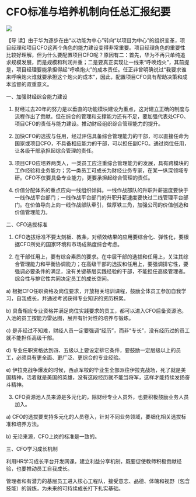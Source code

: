 # CFO标准与培养机制向任总汇报纪要
<img class="pv" src="https://api.visitor.plantree.me/visitor-badge/pv?namespace=plantree.me&key=renzhengfei-speeches/CFO标准与培养机制向任总汇报纪要.md">




【导  读】由于华为逐步在由“以功能为中心”转向“以项目为中心”的组织变革，项目经理和项目CFO这两个角色的能力建设变得非常重要。项目经理角色的重要性比较好理解，但为什么要配置项目CFO呢？原因有二：首先，华为不再只单纯追求规模发展，而是规模和利润并重；二是要真正实现让一线来“呼唤炮火”，其前提是，项目经理要能承担得起“呼唤炮火”的成本责任。任正非曾明确说过“我要求谁来呼唤炮火谁就要承担这个炮火的成本”，因此，配置项目CFO具有帮助决策和成本监督的双重意义。



一、加强财经综合能力建设

1. 财经过去20年的努力是以垂直的功能模块建设为重点，这对建立正确的制度与流程作出了贡献。但在综合的管理和支撑能力还有不足，要加强代表处CFO、项目CFO的责任与能力建设。推动财经组织综合管理能力的提升。

2. 加快CFO的选拔与任用，经过评估具备综合管理能力的干部，可以直接任命为国家或项目CFO，不具备相应能力的干部，可以担任副CFO。通过岗位任用，让各级干部承担起综合管理的责任。

3. 项目CFO应培养两类人，一类员工应注重综合管理能力的发展，具有跨模块的工作经验和业务能力；另一类员工可成长为财经业务专家，在某一纵深领域专研。CFO不仅要具备专业能力，更要承担起综合管理的责任。

4. 价值分配体系的重点应向一线组织倾斜。一线作战部队的升职升薪速度要快于一线作战平台部门；一线作战平台部门的升职升薪速度要快过二线管理平台部门。在价值导向上向一线作战部队牵引，做厚铁三角，加强公司的价值创造和价值管理能力。

二、CFO选拔标准

1. CFO选拔标准不要太刻板、教条，对绩效结果的应用要综合化、弹性化，要根据CFO所处的国家环境和市场成熟度综合考虑。

2. 在干部任用上，要有综合素质的要求。在中层干部的选拔和任用上，关注其综合管理能力和平衡协调能力；在高级干部的选拔和任用上，要强调排它性，要强调必要条件的满足，没有关键基层实践经验的干部，不能担任高级管理者。综合性与排它性共同决定员工的成长空间。

a) 根据CFO任职资格及岗位要求，开放相关培训课程，鼓励全体员工参加自我学习，自我成长，并通过考试获得专业知识的资历积累。

b) 具备相应专业资格并满足岗位实践要求的员工，都可以进入CFO后备资源池。入池的员工按能力雷达图，展开有针对性的培养与锻炼。

c) 是非经过不知难，财经人员一定要强调“经历”，而非“专长”，没有经历过的员工就不能担任高级干部。

d) 专业任职资格达到四、五级以上要设定排它条件，要鼓励一定层级以上的员工，必须具有更全面、更广泛、更综合的专业经验。

e) 伊拉克战争爆发的时候，西点军校的毕业生全部派往伊拉克战场，死了就是美国精神，活着就是美国的英雄，没有这段经历就不能当将军，这样才能持续发扬奋斗精神。

3. CFO资源池人员来源是多元化的，除财经专业人员外，也要积极鼓励业务人员加入。

a) CFO的选拔要支持多元化的人员卷入，针对不同业务领域，要细化相关选拔标准和培养方法。

b) 无论来源，CFO上岗的标准是一致的。

三、CFO学习成长机制

利用HR学习成长平台开发网课，建立利益分享机制，既要促使教师积极贡献经验，也要推动员工自我成长。

管理者和有潜力的基层员工进入核心工程队，接受意志、品德、体魄和视野（包含技能）的锻炼，为未来的可持续成长打下扎实基础。
